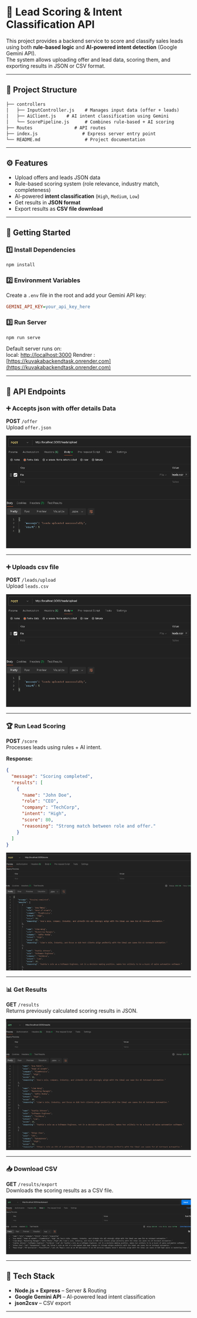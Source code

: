 # 🎯 Lead Scoring & Intent Classification API

This project provides a backend service to score and classify sales leads using both **rule-based logic** and **AI-powered intent detection** (Google Gemini API).  
The system allows uploading offer and lead data, scoring them, and exporting results in JSON or CSV format.

---

## 📂 Project Structure

```
├── controllers
│   ├── InputController.js    # Manages input data (offer + leads)
│   ├── AiClient.js    # AI intent classification using Gemini
│   └── ScorePipeline.js      # Combines rule-based + AI scoring
├── Routes                # API routes
├── index.js                 # Express server entry point
└── README.md                 # Project documentation
```

---

## ⚙️ Features

- Upload offers and leads JSON data  
- Rule-based scoring system (role relevance, industry match, completeness)  
- AI-powered **intent classification** (`High`, `Medium`, `Low`)  
- Get results in **JSON format**  
- Export results as **CSV file download**  

---

## 🚀 Getting Started

### 1️⃣ Install Dependencies

```bash
npm install
```

### 2️⃣ Environment Variables

Create a `.env` file in the root and add your Gemini API key:

```ini
GEMINI_API_KEY=your_api_key_here
```

### 3️⃣ Run Server

```bash
npm run serve
```

Default server runs on:  
local: [http://localhost:3000](http://localhost:3000)
Rendrer : [https://kuvakabackendtask.onrender.com](https://kuvakabackendtask.onrender.com)

---

## 📡 API Endpoints

### ➕ Accepts json with offer details Data

**POST** `/offer`  
Upload `offer.json`


![Upload Success](Assets/UploadCsv.png)

---

### ➕ Uploads csv file

**POST** `/leads/upload`  
Upload `leads.csv`


![Upload Success](Assets/UploadCsv.png)

---

### 🏆 Run Lead Scoring

**POST** `/score`  
Processes leads using rules + AI intent.

**Response:**
```json
{
  "message": "Scoring completed",
  "results": [
    {
      "name": "John Doe",
      "role": "CEO",
      "company": "TechCorp",
      "intent": "High",
      "score": 80,
      "reasoning": "Strong match between role and offer."
    }
  ]
}
```
![Scoring Endpoint](Assets/score.png)

---

### 📊 Get Results

**GET** `/results`  
Returns previously calculated scoring results in JSON.

![Results Endpoint](Assets/Results.png)

---

### 📥 Download CSV

**GET** `/results/export`  
Downloads the scoring results as a CSV file.

![CSV Download](Assets/ResultExport.png)

---

## 📌 Tech Stack

- **Node.js + Express** – Server & Routing
- **Google Gemini API** – AI-powered lead intent classification
- **json2csv** – CSV export

---